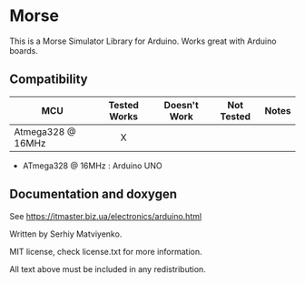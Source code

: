 # Morse
This is a Morse Simulator Library for Arduino.
Works great with Arduino boards.

## Compatibility

MCU                | Tested Works | Doesn't Work | Not Tested  | Notes
------------------ | :----------: | :----------: | :---------: | -----
Atmega328 @ 16MHz  |      X       |             |            |


  * ATmega328 @ 16MHz : Arduino UNO

<!-- END COMPATIBILITY TABLE -->

## Documentation and doxygen
See https://itmaster.biz.ua/electronics/arduino.html

Written by Serhiy Matviyenko.

MIT license, check license.txt for more information.

All text above must be included in any redistribution.

